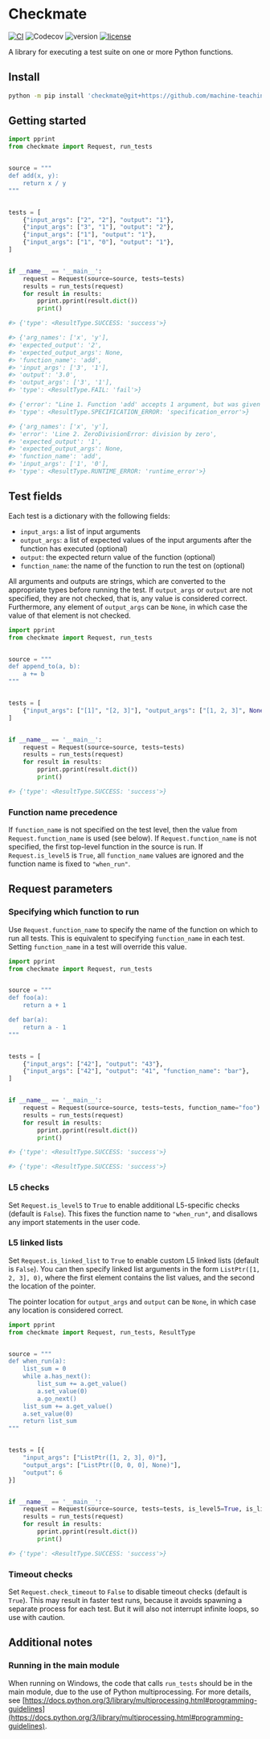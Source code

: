 # Checkmate

[![CI](https://github.com/machine-teaching-group/checkmate/actions/workflows/CI.yml/badge.svg)](https://github.com/machine-teaching-group/checkmate/actions/workflows/CI.yml)
![Codecov](https://img.shields.io/codecov/c/gh/machine-teaching-group/checkmate)
![version](https://img.shields.io/python/required-version-toml?tomlFilePath=https%3A%2F%2Fraw.githubusercontent.com%2Fmachine-teaching-group%2Fcheckmate%2Fmain%2Fpyproject.toml)
[![license](https://img.shields.io/github/license/machine-teaching-group/checkmate.svg)](https://github.com/machine-teaching-group/checkmate/blob/main/LICENSE)

A library for executing a test suite on one or more Python functions.


## Install
```bash
python -m pip install 'checkmate@git+https://github.com/machine-teaching-group/checkmate.git'
```

## Getting started
```python
import pprint
from checkmate import Request, run_tests


source = """
def add(x, y):
    return x / y
"""


tests = [
    {"input_args": ["2", "2"], "output": "1"},
    {"input_args": ["3", "1"], "output": "2"},
    {"input_args": ["1"], "output": "1"},
    {"input_args": ["1", "0"], "output": "1"},
]


if __name__ == '__main__':
    request = Request(source=source, tests=tests)
    results = run_tests(request)
    for result in results:
        pprint.pprint(result.dict())
        print()

#> {'type': <ResultType.SUCCESS: 'success'>}

#> {'arg_names': ['x', 'y'],
#> 'expected_output': '2',
#> 'expected_output_args': None,
#> 'function_name': 'add',
#> 'input_args': ['3', '1'],
#> 'output': '3.0',
#> 'output_args': ['3', '1'],
#> 'type': <ResultType.FAIL: 'fail'>}

#> {'error': "Line 1. Function 'add' accepts 1 argument, but was given 2",
#> 'type': <ResultType.SPECIFICATION_ERROR: 'specification_error'>}

#> {'arg_names': ['x', 'y'],
#> 'error': 'Line 2. ZeroDivisionError: division by zero',
#> 'expected_output': '1',
#> 'expected_output_args': None,
#> 'function_name': 'add',
#> 'input_args': ['1', '0'],
#> 'type': <ResultType.RUNTIME_ERROR: 'runtime_error'>}
```

## Test fields
Each test is a dictionary with the following fields:
* `input_args`: a list of input arguments
* `output_args`: a list of expected values of the input arguments after the function has executed (optional)
* `output`: the expected return value of the function (optional)
* `function_name`: the name of the function to run the test on (optional)

All arguments and outputs are strings, which are converted to the appropriate types before running the test.
If `output_args` or `output` are not specified, they are not checked, that is, any value is considered correct.
Furthermore, any element of `output_args` can be `None`, in which case the value of that element is not checked.

```python
import pprint
from checkmate import Request, run_tests


source = """
def append_to(a, b):
    a += b
"""


tests = [
    {"input_args": ["[1]", "[2, 3]"], "output_args": ["[1, 2, 3]", None]},
]


if __name__ == '__main__':
    request = Request(source=source, tests=tests)
    results = run_tests(request)
    for result in results:
        pprint.pprint(result.dict())
        print()

#> {'type': <ResultType.SUCCESS: 'success'>}
```

### Function name precedence
If `function_name` is not specified on the test level, then the value from `Request.function_name` is used (see below).
If `Request.function_name` is not specified, the first top-level function in the source is run.
If `Request.is_level5` is `True`, all `function_name` values are ignored and the function name is fixed to `"when_run"`.

## Request parameters

### Specifying which function to run
Use `Request.function_name` to specify the name of the function on which to run all tests.
This is equivalent to specifying `function_name` in each test.
Setting `function_name` in a test will override this value.

```python
import pprint
from checkmate import Request, run_tests


source = """
def foo(a):
    return a + 1

def bar(a):
    return a - 1
"""


tests = [
    {"input_args": ["42"], "output": "43"},
    {"input_args": ["42"], "output": "41", "function_name": "bar"},
]


if __name__ == '__main__':
    request = Request(source=source, tests=tests, function_name="foo")
    results = run_tests(request)
    for result in results:
        pprint.pprint(result.dict())
        print()

#> {'type': <ResultType.SUCCESS: 'success'>}

#> {'type': <ResultType.SUCCESS: 'success'>}
```

### L5 checks
Set `Request.is_level5` to `True` to enable additional L5-specific checks (default is `False`).
This fixes the function name to `"when_run"`, and disallows any import statements in the user code.


### L5 linked lists
Set `Request.is_linked_list` to `True` to enable custom L5 linked lists (default is `False`).
You can then specify linked list arguments in the form `ListPtr([1, 2, 3], 0)`, where the first element contains the list values, and the second the location of the pointer.

The pointer location for `output_args` and `output` can be `None`, in which case any location is considered correct.
```python
import pprint
from checkmate import Request, run_tests, ResultType


source = """
def when_run(a):
    list_sum = 0
    while a.has_next():
        list_sum += a.get_value()
        a.set_value(0)
        a.go_next()
    list_sum += a.get_value()
    a.set_value(0)
    return list_sum
"""


tests = [{
    "input_args": ["ListPtr([1, 2, 3], 0)"],
    "output_args": ["ListPtr([0, 0, 0], None)"],
    "output": 6
}]


if __name__ == '__main__':
    request = Request(source=source, tests=tests, is_level5=True, is_linked_list=True)
    results = run_tests(request)
    for result in results:
        pprint.pprint(result.dict())
        print()

#> {'type': <ResultType.SUCCESS: 'success'>}
```


### Timeout checks
Set `Request.check_timeout` to `False` to disable timeout checks (default is `True`).
This may result in faster test runs, because it avoids spawning a separate process for each test.
But it will also not interrupt infinite loops, so use with caution.

## Additional notes

### Running in the main module
When running on Windows, the code that calls `run_tests` should be in the main module, due to the use of Python multiprocessing.
For more details, see [https://docs.python.org/3/library/multiprocessing.html#programming-guidelines](https://docs.python.org/3/library/multiprocessing.html#programming-guidelines).